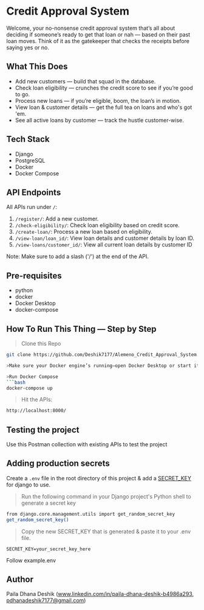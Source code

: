 # Credit Approval System

Welcome, your no-nonsense credit approval system that’s all about deciding if someone’s ready to get that loan or nah — based on their past loan moves. Think of it as the gatekeeper that checks the receipts before saying yes or no.

## What This Does

- Add new customers — build that squad in the database.
- Check loan eligibility — crunches the credit score to see if you’re good to go.
- Process new loans — if you’re eligible, boom, the loan’s in motion.
- View loan & customer details — get the full tea on loans and who's got 'em.
- See all active loans by customer — track the hustle customer-wise.

## Tech Stack

- Django
- PostgreSQL
- Docker
- Docker Compose

## API Endpoints

All APIs run under `/`:
1. `/register/`: Add a new customer.
2. `/check-eligibility/`: Check loan eligibility based on credit score.
3. `/create-loan/`: Process a new loan based on eligibility.
4. `/view-loan/loan_id/`: View loan details and customer details by loan ID.
5. `/view-loans/customer_id/`: View all current loan details by customer ID

Note: Make sure to add a slash ('/') at the end of the API.

## Pre-requisites

- python
- docker
- Docker Desktop
- docker-compose

## How To Run This Thing — Step by Step

>Clone this Repo
```bash
git clone https://github.com/Deshik7177/Alemeno_Credit_Approval_System.git

>Make sure your Docker engine’s running—open Docker Desktop or start it using your OS’s way.

>Run Docker Compose
```bash
docker-compose up
```
>Hit the APIs:
```bash
http://localhost:8000/
```

## Testing the project
Use this Postman collection with existing APIs to test the project


## Adding production secrets
Create a ```.env``` file in the root directory of this project & add a [SECRET_KEY](https://docs.djangoproject.com/en/5.0/ref/settings/#secret-key) for django to use.
>Run the following command in your Django project's Python shell to generate a secret key
```bash
from django.core.management.utils import get_random_secret_key
get_random_secret_key()
```
>Copy the new SECRET_KEY that is generated & paste it to your .env file.
```
SECRET_KEY=your_secret_key_here
```
Follow example.env

## Author
Paila Dhana Deshik (www.linkedin.com/in/paila-dhana-deshik-b4986a293, pdhanadeshik7177@gmail.com)
